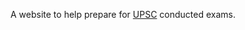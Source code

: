 A website to help prepare for
[UPSC](https://en.wikipedia.org/wiki/Union_Public_Service_Commission) conducted
exams.
